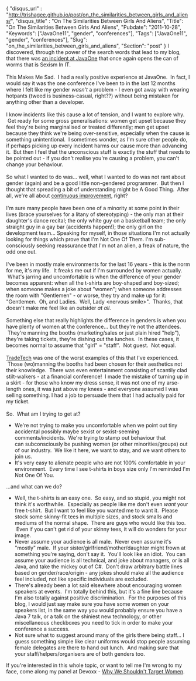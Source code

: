 {
 "disqus_url" : "http://trishagee.github.io/post/on_the_similarities_between_girls_and_aliens/",
 "disqus_title" : "On The Similarities Between Girls And Aliens",
 "Title": "On The Similarities Between Girls And Aliens",
 "Pubdate": "2011-10-28",
 "Keywords": ["JavaOne11", "gender", "conferences"],
 "Tags": ["JavaOne11", "gender", "conferences"],
 "Slug": "on_the_similarities_between_girls_and_aliens",
 "Section": "post"
}
I discovered, through the power of the search words that lead to my blog, that there was <a href="https://plus.google.com/110635974610895095726/posts/fTygidL33cx">an incident at JavaOne</a> that once again opens the can of worms that is Sexism In IT.<br /><br />This Makes Me Sad. &nbsp;I had a really positive experience at JavaOne. &nbsp;In fact, I would say it was the one conference I've been to in the last 12 months where I felt like my gender <i>wasn't</i> a problem - I even got away with wearing hotpants (tweed is business-casual, right??) without being mistaken for anything other than a developer.<br /><br />I know incidents like this cause a lot of tension, and I want to explore why. &nbsp;Get ready for some gross generalisations: women get upset because they feel they're being marginalised or treated differently; men get upset because they think we're being over-sensitive, especially when the cause is something unintentional. &nbsp;I sometimes wonder, as I'm sure other people do, if perhaps picking up every incident harms our cause more than advancing it. &nbsp;But then I feel that the&nbsp;unconscious&nbsp;stuff is exactly the stuff that needs to be pointed out - if you don't realise you're causing a problem, you can't change your behaviour.<br /><br />So what I wanted to do was... well, what I wanted to do was not rant about gender (again) and be a good little non-gendered programmer. &nbsp;But then I thought that spreading a bit of understanding might be A Good Thing. &nbsp;After all, we're all about <a href="http://en.wikipedia.org/wiki/Continuous_improvement_process">continuous improvement</a>, right?<br /><br />I'm sure many people have been one of a minority at some point in their lives (brace yourselves for a litany of stereotyping) - the only man at their daughter's dance recital; the only white guy on a basketball team; the only straight guy in a gay bar (accidents happen!); the only girl on the development team...  Speaking for myself, in those situations I'm not actually looking for things which prove that I'm Not One Of Them.  I'm sub-consciously seeking reassurance that I'm not an alien, a freak of nature, the odd one out.<br /><br />I've been in mostly male environments for the last 16 years - this is the norm for me, it's my life. &nbsp;It freaks me out if I'm surrounded by women actually. &nbsp;What's jarring and uncomfortable is when the difference of your gender becomes apparent: when all the t-shirts are boy-shaped and boy-sized; when someone makes a joke about "women"; when someone addresses the room with "Gentlemen" - or worse, they try and make up for it: "Gentlemen. &nbsp;Oh, and Ladies. &nbsp;Well, Lady &lt;nervous smile&gt;". &nbsp;Thanks, that doesn't make me feel like an outsider <i>at all</i>.<br /><br />Something else that really highlights the difference in genders is when you have plenty of women at the conference... but they're not the attendees. &nbsp;They're manning the booths (marketing/sales or just plain hired "help"), they're taking tickets, they're dishing out the lunches. &nbsp;In these cases, it becomes normal to assume that "girl" = "staff". &nbsp;Not guest. &nbsp;Not equal.<br /><br /><a href="http://mechanitis.blogspot.com/2011/04/tradetech-2011-not-like-developer.html">TradeTech</a> was one of the worst examples of this that I've experienced. &nbsp;Those (wo)manning the booths had been chosen for their aesthetics not their knowledge. &nbsp;There was even entertainment consisting of scantily clad stilt-walkers - at a financial conference! &nbsp;I made the mistake of turning up in a skirt - for those who know my dress sense, it was not one of my arse-length ones, it was just above my knees - and everyone assumed I was selling something. I had a job to persuade them that I had actually paid for my ticket.<br /><br />So. &nbsp;What am I trying to get at?<br /><ul><li>We're not trying to make you uncomfortable when we point out tiny accidental possibly maybe sexist or sexist-seeming comments/incidents. &nbsp;We're trying to stamp out behaviour that can&nbsp;subconsciously&nbsp;be pushing women (or other minorities/groups) out of our industry. &nbsp;We like it here, we want to stay, and we want others to join us.</li><li>It's very easy to alienate people who are not 100% comfortable in your environment. &nbsp;Every time I see t-shirts in boys size only I'm reminded I'm Not One Of You.</li></ul><div>...and what can we do?</div><div><ul><li>Well, the t-shirts is an easy one. &nbsp;So easy, and so stupid, you might not think it's worthwhile. &nbsp;Especially as people like me don't even <i>want</i> your free t-shirt. &nbsp;But I want to feel like you wanted me to want it. &nbsp;Please stock some skinny-fit tees in multiple sizes, and stock smalls and mediums of the normal shape. &nbsp;There are guys who would like this too. &nbsp;Even if you can't get rid of your skinny tees, it will do wonders for your image.</li><li>Never assume your audience is all male. &nbsp;Never even assume it's "mostly" male. &nbsp;If your sister/girlfriend/mother/daughter might frown at something you're saying, don't say it. &nbsp;You'll look like an idiot. &nbsp;You can assume your audience is all technical, and joke about managers, or is all Java, and take the mickey out of C#. &nbsp;Don't draw arbitrary battle lines based on gender/race/origin - any jokes should make all the audience feel included, not like specific individuals are excluded.</li><li>There's already been a lot said elsewhere about encouraging women speakers at events. &nbsp;I'm totally behind this, but it's a fine line because I'm also totally against positive discrimination. &nbsp;For the purposes of this blog, I would just say make sure you have some women on your speakers list, in the same way you would probably ensure you have a Java 7 talk, or a talk on the shiniest new technology, or other miscellaneous checkboxes you need to tick in order to make your conference a success.</li><li>Not sure what to suggest around many of the girls there being staff... I guess something simple like clear uniforms would stop people assuming female delegates are there to hand out lunch. &nbsp;And making sure that your staff/helpers/organisers are of both genders too.</li></ul><div>If you're interested in this whole topic, or want to tell me I'm wrong to my face, come along my panel at Devoxx - <a href="http://www.devoxx.com/display/DV11/Why+We+Shouldn%27t+Target+Women">Why We Shouldn't Target Women</a>.</div></div>
